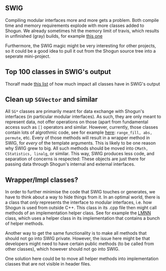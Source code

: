 ##  SWIG
Compiling modular interfaces more and more gets a problem. Both compile time and memory requirements explode with more classes added to Shogun. We already sometimes hit the memory limit of travis, which results in unfinished (gray) builds, for example [this one](https://github.com/shogun-toolbox/shogun/issues/2562)

Furthermore, the SWIG magic might be very interesting for other projects, so it could be a good idea to pull it out from the Shogun source tree into a seperate mini-project.

## Top 100 classes in SWIG's output
Thoralf made [this list](https://github.com/shogun-toolbox/shogun/issues/2562) of how much impact all classes have in SWIG's output

## Clean up ```SGVector``` and similar
All ```SG*``` classes are primarily meant for data exchange with Shogun's interfaces (in particular modular interfaces). As such, they are only meant to represent data, not offer operations on those (apart from fundamental access such as ```[]``` operators and similar. However, currently, those classes contain lots of algrothmic code, see for example [here](http://www.shogun-toolbox.org/doc/en/latest/classshogun_1_1SGVector.html): ```range_fill, abs, permute```, etc.
Every of those methods will result in a wrapper method in SWIG, for *every* of the template arguments. This is likely to be one reason why SWIG grew to big. All such methods should be moved into ```CMath, CStatistics, linalg```, or similar. This way, SWIG produces less code, and separation of concerns is respected: These objects are just there for passing data through Shogun's internal and external interfaces.

## Wrapper/Impl classes?
In order to further minimise the code that SWIG touches or generates, we have to think about a way to hide things from it. In an optimal world, there is a class that *only* represents the interface to modular interfaces, i.e. how Shogun is used from outside C++. This class in its .cpp file then might call methods of an implementation helper class. See for example the [LMNN](http://www.shogun-toolbox.org/doc/en/latest/LMNN_8cpp_source.html) class, which uses a helper class in its implementation that contains a bunch of helper methods.

Another way to get the same functionality is to make all methods that should not go into SWIG private. However, the issue here might be that developers might need to have certain public methods (to be called from other classes), which however should not go into SWIG.

One solution here could be to move all helper methods into implementation classes that are not visible in header files.